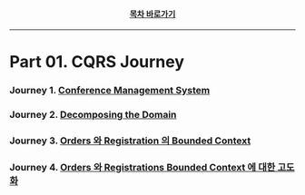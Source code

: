 <div align="center">

#### [목차 바로가기](https://github.com/dhslrl321/cqrs-journey-guide-korean/blob/master/Table%20of%20Contents.md)

</div>

---

# Part 01. CQRS Journey

### Journey 1. [Conference Management System](https://github.com/dhslrl321/cqrs-journey-guide-korean/tree/master/part01-journey/journey01)

### Journey 2. [Decomposing the Domain](https://github.com/dhslrl321/cqrs-journey-guide-korean/tree/master/part01-journey/journey02)

### Journey 3. [Orders 와 Registration 의 Bounded Context](https://github.com/dhslrl321/cqrs-journey-guide-korean/tree/master/part01-journey/journey03)

### Journey 4. [Orders 와 Registrations Bounded Context 에 대한 고도화](https://github.com/dhslrl321/cqrs-journey-guide-korean/tree/master/part01-journey/journey04)
